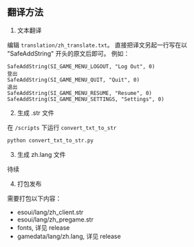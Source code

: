 ## 翻译方法

1. 文本翻译

编辑 `translation/zh_translate.txt`。
直接把译文另起一行写在以 "SafeAddString" 开头的原文后即可。
例如：

```
SafeAddString(SI_GAME_MENU_LOGOUT, "Log Out", 0)
登出
SafeAddString(SI_GAME_MENU_QUIT, "Quit", 0)
退出
SafeAddString(SI_GAME_MENU_RESUME, "Resume", 0)
SafeAddString(SI_GAME_MENU_SETTINGS, "Settings", 0)
```

2. 生成 .str 文件

在 `/scripts` 下运行 `convert_txt_to_str`

```bash
python convert_txt_to_str.py
```

3. 生成 zh.lang 文件

待续

4. 打包发布

需要打包以下内容：
- esoui/lang/zh_client.str
- esoui/lang/zh_pregame.str
- fonts, 详见 release
- gamedata/lang/zh.lang, 详见 release
